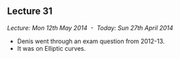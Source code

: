 Lecture 31
----------

*Lecture: Mon 12th May 2014  -  Today: Sun 27th April 2014*

- Denis went through an exam question from 2012-13.
- It was on Elliptic curves.
